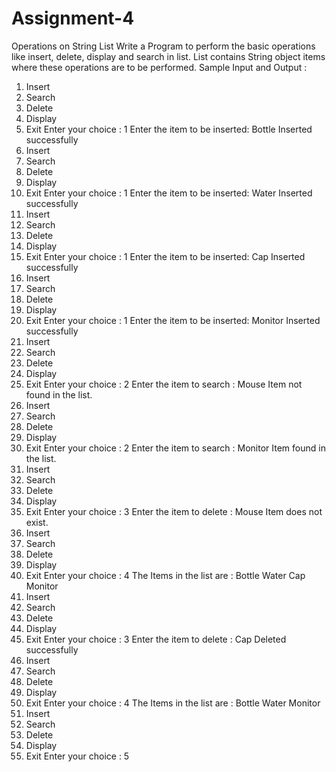 # Assignment-4
Operations on String List
Write a Program to perform the basic operations like insert, delete, display and search in list. List contains
String object items where these operations are to be performed.
Sample Input and Output :
1. Insert
2. Search
3. Delete
4. Display
5. Exit
Enter your choice :
1
Enter the item to be inserted:
Bottle
Inserted successfully
1. Insert
2. Search
3. Delete
4. Display
5. Exit
Enter your choice :
1
Enter the item to be inserted:
Water
Inserted successfully
1. Insert
2. Search
3. Delete
4. Display
5. Exit
Enter your choice :
1
Enter the item to be inserted:
Cap
Inserted successfully
1. Insert
2. Search
3. Delete
4. Display
5. Exit
Enter your choice :
1
Enter the item to be inserted:
Monitor
Inserted successfully
1. Insert
2. Search
3. Delete
4. Display
5. Exit
Enter your choice :
2
Enter the item to search :
Mouse
Item not found in the list.
1. Insert
2. Search
3. Delete
4. Display
5. Exit
Enter your choice :
2
Enter the item to search :
Monitor
Item found in the list.
1. Insert
2. Search
3. Delete
4. Display
5. Exit
Enter your choice :
3
Enter the item to delete :
Mouse
Item does not exist.
1. Insert
2. Search
3. Delete
4. Display
5. Exit
Enter your choice :
4
The Items in the list are :
Bottle
Water
Cap
Monitor
1. Insert
2. Search
3. Delete
4. Display
5. Exit
Enter your choice :
3
Enter the item to delete :
Cap
Deleted successfully
1. Insert
2. Search
3. Delete
4. Display
5. Exit
Enter your choice :
4
The Items in the list are :
Bottle
Water
Monitor
1. Insert
2. Search
3. Delete
4. Display
5. Exit
Enter your choice :
5
